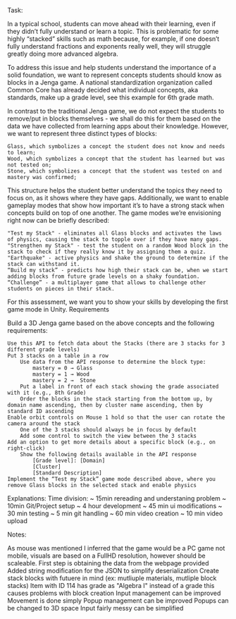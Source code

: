 Task:

In a typical school, students can move ahead with their learning, even if they didn’t fully understand or learn a topic. This is problematic for some highly “stacked” skills such as math because, for example, if one doesn’t fully understand fractions and exponents really well, they will struggle greatly doing more advanced algebra.

To address this issue and help students understand the importance of a solid foundation, we want to represent concepts students should know as blocks in a Jenga game. A national standardization organization called Common Core has already decided what individual concepts, aka standards, make up a grade level, see this example for 6th grade math.

In contrast to the traditional Jenga game, we do not expect the students to remove/put in blocks themselves - we shall do this for them based on the data we have collected from learning apps about their knowledge. However, we want to represent three distinct types of blocks:

    Glass, which symbolizes a concept the student does not know and needs to learn;
    Wood, which symbolizes a concept that the student has learned but was not tested on;
    Stone, which symbolizes a concept that the student was tested on and mastery was confirmed;

This structure helps the student better understand the topics they need to focus on, as it shows where they have gaps. Additionally, we want to enable gameplay modes that show how important it’s to have a strong stack when concepts build on top of one another. The game modes we’re envisioning right now can be briefly described:

    "Test my Stack" - eliminates all Glass blocks and activates the laws of physics, causing the stack to topple over if they have many gaps.
    "Strengthen my Stack" - test the student on a random Wood block in the stack to check if they really know it by assigning them a quiz.
    "Earthquake" - active physics and shake the ground to determine if the stack can withstand it.
    “Build my stack” - predicts how high their stack can be, when we start adding blocks from future grade levels on a shaky foundation. 
    “Challenge” - a multiplayer game that allows to challenge other students on pieces in their stack.

For this assessment, we want you to show your skills by developing the first game mode in Unity.
Requirements

Build a 3D Jenga game based on the above concepts and the following requirements:

    Use this API to fetch data about the Stacks (there are 3 stacks for 3 different grade levels)
    Put 3 stacks on a table in a row
        Use data from the API response to determine the block type:
            mastery = 0 → Glass
            mastery = 1 → Wood
            mastery = 2 →  Stone
        Put a label in front of each stack showing the grade associated with it (e.g., 8th Grade)
        Order the blocks in the stack starting from the bottom up, by domain name ascending, then by cluster name ascending, then by standard ID ascending
    Enable orbit controls on Mouse 1 hold so that the user can rotate the camera around the stack
        One of the 3 stacks should always be in focus by default
        Add some control to switch the view between the 3 stacks
    Add an option to get more details about a specific block (e.g., on right-click)
        Show the following details available in the API response
            [Grade level]: [Domain]
            [Cluster]
            [Standard Description]
    Implement the “Test my Stack” game mode described above, where you remove Glass blocks in the selected stack and enable physics


Explanations:
Time division:
 ~ 15min rereading and understaning problem
 ~ 10min Git/Project setup 
 ~ 4 hour development
 ~ 45 min ui modifications 
 ~ 30 min testing
 ~ 5 min git handling
 ~ 60 min video creation
 ~ 10 min video upload

Notes:

As mouse was mentioned I inferred that the game would be a PC game not mobile, visuals are based on a FullHD resolution, however should be scaleable.
First step is obtaining the data from the webpage provided
Added string modification for the JSON to simplify deserialization
Create stack blocks with futuere in mind (ex: mutliuple materials, mutliple block stacks)
Item with ID 114 has grade as "Algebra I" instead of a grade this causes problems with block creation
Input management can be improved
Movement is done simply
Popup management can be improved
Popups can be changed to 3D space
Input fairly messy can be simplified